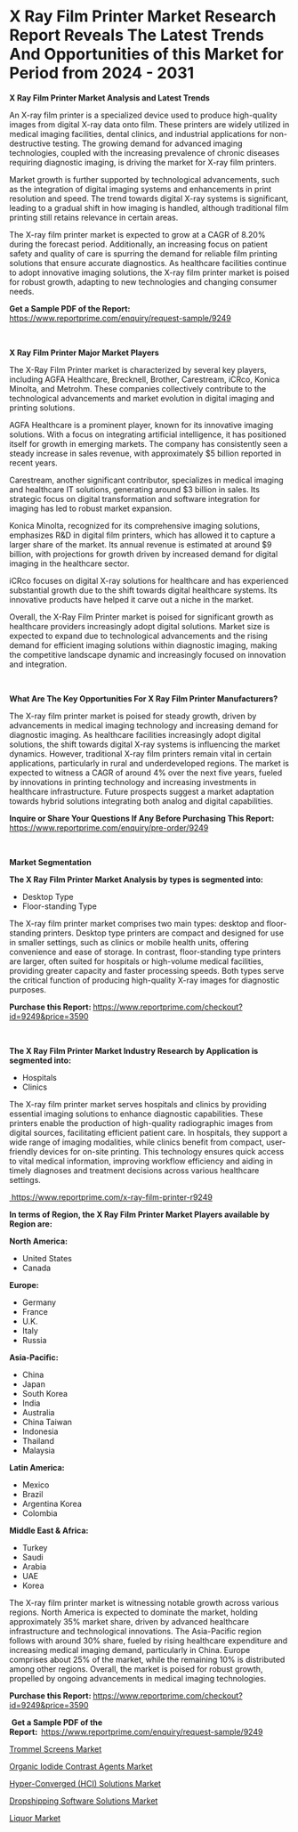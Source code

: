 <p><h1>X Ray Film Printer Market Research Report Reveals The Latest Trends And Opportunities of this Market for Period from 2024 - 2031</h1></p><p><strong>X Ray Film Printer Market Analysis and Latest Trends</strong></p>
<p><p>An X-ray film printer is a specialized device used to produce high-quality images from digital X-ray data onto film. These printers are widely utilized in medical imaging facilities, dental clinics, and industrial applications for non-destructive testing. The growing demand for advanced imaging technologies, coupled with the increasing prevalence of chronic diseases requiring diagnostic imaging, is driving the market for X-ray film printers.</p><p>Market growth is further supported by technological advancements, such as the integration of digital imaging systems and enhancements in print resolution and speed. The trend towards digital X-ray systems is significant, leading to a gradual shift in how imaging is handled, although traditional film printing still retains relevance in certain areas. </p><p>The X-ray film printer market is expected to grow at a CAGR of 8.20% during the forecast period. Additionally, an increasing focus on patient safety and quality of care is spurring the demand for reliable film printing solutions that ensure accurate diagnostics. As healthcare facilities continue to adopt innovative imaging solutions, the X-ray film printer market is poised for robust growth, adapting to new technologies and changing consumer needs.</p></p>
<p><strong>Get a Sample PDF of the Report:&nbsp;</strong> <a href="https://www.reportprime.com/enquiry/request-sample/9249?utm_campaign=12&utm_medium=2&utm_source=Github&utm_content=ia&utm_term=28112024&utm_id=x-ray-film-printer">https://www.reportprime.com/enquiry/request-sample/9249</a></p>
<p>&nbsp;</p>
<p><strong>X Ray Film Printer Major Market Players</strong></p>
<p><p>The X-Ray Film Printer market is characterized by several key players, including AGFA Healthcare, Brecknell, Brother, Carestream, iCRco, Konica Minolta, and Metrohm. These companies collectively contribute to the technological advancements and market evolution in digital imaging and printing solutions.</p><p>AGFA Healthcare is a prominent player, known for its innovative imaging solutions. With a focus on integrating artificial intelligence, it has positioned itself for growth in emerging markets. The company has consistently seen a steady increase in sales revenue, with approximately $5 billion reported in recent years.</p><p>Carestream, another significant contributor, specializes in medical imaging and healthcare IT solutions, generating around $3 billion in sales. Its strategic focus on digital transformation and software integration for imaging has led to robust market expansion.</p><p>Konica Minolta, recognized for its comprehensive imaging solutions, emphasizes R&D in digital film printers, which has allowed it to capture a larger share of the market. Its annual revenue is estimated at around $9 billion, with projections for growth driven by increased demand for digital imaging in the healthcare sector.</p><p>iCRco focuses on digital X-ray solutions for healthcare and has experienced substantial growth due to the shift towards digital healthcare systems. Its innovative products have helped it carve out a niche in the market.</p><p>Overall, the X-Ray Film Printer market is poised for significant growth as healthcare providers increasingly adopt digital solutions. Market size is expected to expand due to technological advancements and the rising demand for efficient imaging solutions within diagnostic imaging, making the competitive landscape dynamic and increasingly focused on innovation and integration.</p></p>
<p>&nbsp;</p>
<p><strong>What Are The Key Opportunities For X Ray Film Printer Manufacturers?</strong></p>
<p><p>The X-ray film printer market is poised for steady growth, driven by advancements in medical imaging technology and increasing demand for diagnostic imaging. As healthcare facilities increasingly adopt digital solutions, the shift towards digital X-ray systems is influencing the market dynamics. However, traditional X-ray film printers remain vital in certain applications, particularly in rural and underdeveloped regions. The market is expected to witness a CAGR of around 4% over the next five years, fueled by innovations in printing technology and increasing investments in healthcare infrastructure. Future prospects suggest a market adaptation towards hybrid solutions integrating both analog and digital capabilities.</p></p>
<p><strong>Inquire or Share Your Questions If Any Before Purchasing This Report:</strong> <a href="https://www.reportprime.com/enquiry/pre-order/9249?utm_campaign=12&utm_medium=2&utm_source=Github&utm_content=ia&utm_term=28112024&utm_id=x-ray-film-printer">https://www.reportprime.com/enquiry/pre-order/9249</a></p>
<p>&nbsp;</p>
<p><strong>Market Segmentation</strong></p>
<p><strong>The X Ray Film Printer Market Analysis by types is segmented into:</strong></p>
<p><ul><li>Desktop Type</li><li>Floor-standing Type</li></ul></p>
<p><p>The X-ray film printer market comprises two main types: desktop and floor-standing printers. Desktop type printers are compact and designed for use in smaller settings, such as clinics or mobile health units, offering convenience and ease of storage. In contrast, floor-standing type printers are larger, often suited for hospitals or high-volume medical facilities, providing greater capacity and faster processing speeds. Both types serve the critical function of producing high-quality X-ray images for diagnostic purposes.</p></p>
<p><strong>Purchase this Report:&nbsp;</strong><a href="https://www.reportprime.com/checkout?id=9249&price=3590&utm_campaign=12&utm_medium=2&utm_source=Github&utm_content=ia&utm_term=28112024&utm_id=x-ray-film-printer">https://www.reportprime.com/checkout?id=9249&price=3590</a></p>
<p>&nbsp;</p>
<p><strong>The X Ray Film Printer Market Industry Research by Application is segmented into:</strong></p>
<p><ul><li>Hospitals</li><li>Clinics</li></ul></p>
<p><p>The X-ray film printer market serves hospitals and clinics by providing essential imaging solutions to enhance diagnostic capabilities. These printers enable the production of high-quality radiographic images from digital sources, facilitating efficient patient care. In hospitals, they support a wide range of imaging modalities, while clinics benefit from compact, user-friendly devices for on-site printing. This technology ensures quick access to vital medical information, improving workflow efficiency and aiding in timely diagnoses and treatment decisions across various healthcare settings.</p></p>
<p><a href="https://www.reportprime.com/x-ray-film-printer-r9249?utm_campaign=12&utm_medium=2&utm_source=Github&utm_content=ia&utm_term=28112024&utm_id=x-ray-film-printer">&nbsp;https://www.reportprime.com/x-ray-film-printer-r9249</a></p>
<p><strong>In terms of Region, the X Ray Film Printer Market Players available by Region are:</strong></p>
<p>
    <p> <strong> North America: </strong>
        <ul>
            <li>United States</li>
            <li>Canada</li>
        </ul>
        </p> 
    <p> <strong> Europe: </strong>
        <ul>
            <li>Germany</li>
            <li>France</li>
            <li>U.K.</li>
            <li>Italy</li>
            <li>Russia</li>
        </ul>
        </p> 
    <p> <strong> Asia-Pacific: </strong>
        <ul>
            <li>China</li>
            <li>Japan</li>
            <li>South Korea</li>
            <li>India</li>
            <li>Australia</li>
            <li>China Taiwan</li>
            <li>Indonesia</li>
            <li>Thailand</li>
            <li>Malaysia</li>
        </ul>
        </p> 
    <p> <strong> Latin America: </strong>
        <ul>
            <li>Mexico</li>
            <li>Brazil</li>
            <li>Argentina Korea</li>
            <li>Colombia</li>
        </ul>
        </p> 
    <p> <strong> Middle East & Africa: </strong>
        <ul>
            <li>Turkey</li>
            <li>Saudi</li>
            <li>Arabia</li>
            <li>UAE</li>
            <li>Korea</li>
        </ul>
    </p>
    </p>
<p><p>The X-ray film printer market is witnessing notable growth across various regions. North America is expected to dominate the market, holding approximately 35% market share, driven by advanced healthcare infrastructure and technological innovations. The Asia-Pacific region follows with around 30% share, fueled by rising healthcare expenditure and increasing medical imaging demand, particularly in China. Europe comprises about 25% of the market, while the remaining 10% is distributed among other regions. Overall, the market is poised for robust growth, propelled by ongoing advancements in medical imaging technologies.</p></p>
<p><strong>Purchase this Report: </strong><a href="https://www.reportprime.com/checkout?id=9249&price=3590&utm_campaign=12&utm_medium=2&utm_source=Github&utm_content=ia&utm_term=28112024&utm_id=x-ray-film-printer">https://www.reportprime.com/checkout?id=9249&price=3590</a></p>
<p>&nbsp;<strong>Get a Sample PDF of the Report:&nbsp;&nbsp;</strong><a href="https://www.reportprime.com/enquiry/request-sample/9249?utm_campaign=12&utm_medium=2&utm_source=Github&utm_content=ia&utm_term=28112024&utm_id=x-ray-film-printer">https://www.reportprime.com/enquiry/request-sample/9249</a></p>
<p><strong></strong></p>
<p><p><a href="https://www.linkedin.com/pulse/trommel-screens-market-opportunities-emerging-global-trends-m5kue?utm_campaign=12&utm_medium=2&utm_source=Github&utm_content=ia&utm_term=28112024&utm_id=x-ray-film-printer">Trommel Screens Market</a></p><p><a href="https://github.com/ChiragRP21/Market-Research-Report-List-6/blob/main/organic-iodide-contrast-agents-market.md?utm_campaign=12&utm_medium=2&utm_source=Github&utm_content=ia&utm_term=28112024&utm_id=x-ray-film-printer">Organic Iodide Contrast Agents Market</a></p><p><a href="https://issuu.com/reportprime-2/docs/hyper-converged-hci-solutions-marke_95335ff2618c11?utm_campaign=12&utm_medium=2&utm_source=Github&utm_content=ia&utm_term=28112024&utm_id=x-ray-film-printer">Hyper-Converged (HCI) Solutions Market</a></p><p><a href="https://issuu.com/reportprime-2/docs/dropshipping-software-solutions-mar_9869991d5e8f7a?utm_campaign=12&utm_medium=2&utm_source=Github&utm_content=ia&utm_term=28112024&utm_id=x-ray-film-printer">Dropshipping Software Solutions Market</a></p><p><a href="https://www.linkedin.com/pulse/liquor-market2024-2031-industry-insights-investment-opportunities-vozqf?utm_campaign=12&utm_medium=2&utm_source=Github&utm_content=ia&utm_term=28112024&utm_id=x-ray-film-printer">Liquor Market</a></p></p>